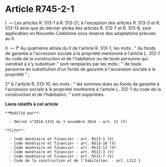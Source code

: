 # Article R745-2-1

I. ― Les articles R. 513-1 à R. 513-21, à l'exception des articles R. 513-3 et R. 513-13 ainsi que du dernier alinéa des
articles R. 513-7 et R. 513-8, sont applicables en Nouvelle-Calédonie sous réserve des adaptations prévues au II. 

II. ― 1° Au quatrième alinéa du II de l'article R. 513-1, les mots : " du fonds de garantie à l'accession sociale à la
propriété mentionné à l'article L. 312-1 du code de la construction et de l'habitation ou de toute personne qui viendrait à
s'y substituer ” sont remplacés par les mots : " de toute personne en substitution d'un fonds de garantie à l'accession
sociale à la propriété ” ; 

2° A l'article R. 513-10, les mots : " les sommes dues au fonds de garantie à l'accession sociale à la propriété mentionné à
l'article L. 312-1 du code de la construction et de l'habitation, ” sont supprimés.

**Liens relatifs à cet article**

	**Modifié par**:

	  - Décret n°2014-1315 du 3 novembre 2014 - art. 21 (V)

	**Cite**:

	  - Code monétaire et financier - art. R513-1 (V)
	  - Code monétaire et financier - art. R513-10 (V)
	  - Code monétaire et financier - art. R513-13 (V)
	  - Code monétaire et financier - art. R513-3 (V)
	  - Code monétaire et financier - art. R513-7 (V)
	  - Code de la construction et de l'habitation. - art. L312-1
